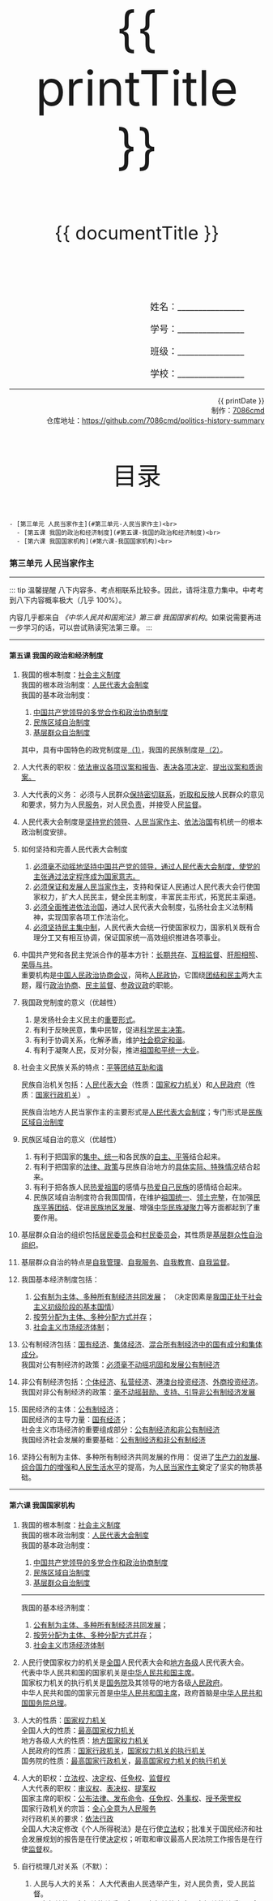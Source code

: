 
  <style>
  #title {
    padding-top: 40%;
    font-size: 96px;
  }

  #subtitle {
    font-size: 36px;
    padding-top: 18%;
  }

  #ending {
    padding-top: 60%;
    font-size: 48px;
    padding-bottom: 12%;
  }

  .center {
    text-align: center;
  }
  .right {
    text-align: right;
  }

  #inform {
    padding-right: 8%;
    font-size: 18px;
  }

  #allinform {
    padding-top: 18%;
  }

  .topic {
    padding-top: 12%;
    padding-bottom: 8%;
    font-size: 48px;
  }
</style>
<div class="center">
  <div id="title">{{ printTitle }}</div>
  <div id="subtitle" v-if="documentTitle !== printTitle">{{ documentTitle }}</div>
</div>
<div class="right" id="allinform">
  <p id="inform">姓名：________________</p>
  <p id="inform">学号：________________</p>
  <p id="inform">班级：________________</p>
  <p id="inform">学校：________________</p>

  <hr />
  <div>
    {{ printDate }}<br />
    制作：<a href="https://github.com/7086cmd/">7086cmd</a><br />
    仓库地址：<a href="https://github.com/7086cmd/politics-history-summary"
      >https://github.com/7086cmd/politics-history-summary</a
    >
  </div>
</div>


<div class="divider_top"></div>

<div class="divider_top"></div>

<div class="center">
  <div class="topic">目录</div>
</div>

    - [第三单元 人民当家作主](#第三单元-人民当家作主)<br>
      - [第五课 我国的政治和经济制度](#第五课-我国的政治和经济制度)<br>
      - [第六课 我国国家机构](#第六课-我国国家机构)<br>

<div class="divider_top"></div>


### 第三单元 人民当家作主

---

::: tip 温馨提醒
八下内容多、考点相联系比较多。因此，请将注意力集中。中考考到八下内容概率极大（几乎 100%）。

内容几乎都来自 _《中华人民共和国宪法》第三章 我国国家机构_。如果说需要再进一步学习的话，可以尝试熟读宪法第三章。
:::

---

#### 第五课 我国的政治和经济制度

1. 我国的根本制度：<u>社会主义制度</u><br>
   我国的根本政治制度：<u>人民代表大会制度</u><br>
   我国的基本政治制度：

    1. <u>中国共产党领导的多党合作和政治协商制度</u>
    2. <u>民族区域自治制度</u>
    3. <u>基层群众自治制度</u>

    其中，具有中国特色的政党制度是<u>（1）</u>，我国的民族制度是<u>（2）</u>。

2. 人大代表的职权：<u>依法审议各项议案和报告</u>、<u>表决各项决定</u>、<u>提出议案和质询案。</u>

3. 人大代表的义务：
   必须与人民群众<u>保持密切联系</u>，<u>听取和反映</u>人民群众的意见和要求，努力为人民<u>服务</u>，对人民<u>负责</u>，并接受人民<u>监督</u>。

4. 人民代表大会制度是<u>坚持党的领导</u>、<u>人民当家作主</u>、<u>依法治国</u>有机统一的根本政治制度安排。

5. 如何坚持和完善人民代表大会制度

    1. <u>必须毫不动摇地坚持中国共产党的领导，通过人民代表大会制度，使党的主张通过法定程序成为国家意志。</u>
    2. <u>必须保证和发展人民当家作主</u>，支持和保证人民通过人民代表大会行使国家权力，扩大人民民主，健全民主制度，丰富民主形式，拓宽民主渠道。
    3. <u>必须全面推进依法治国</u>，通过人民代表大会制度，弘扬社会主义法制精神，实现国家各项工作法治化。
    4. <u>必须坚持民主集中制</u>，人民代表大会统一行使国家权力，国家机关既有合理分工又有相互协调，保证国家统一高效组织推进各项事业。

6. 中国共产党和各民主党派合作的基本方针：<u>长期共存</u>、<u>互相监督</u>、<u>肝胆相照</u>、<u>荣辱与共</u>。<br>
   重要机构是<u>中国人民政治协商会议</u>，简称<u>人民政协</u>，它围绕<u>团结和民主</u>两大主题，履行<u>政治协商</u>、<u>民主监督</u>、<u>参政议政</u>的职能。

7. 我国政党制度的意义（优越性）

    1. 是发扬社会主义民主的<u>重要形式</u>。
    2. 有利于反映民意，集中民智，促进<u>科学民主决策</u>。
    3. 有利于协调关系，化解矛盾，维护<u>社会稳定和谐</u>。
    4. 有利于凝聚人民，反对分裂，推进<u>祖国和平统一大业</u>。

8. 社会主义民族关系的特点：<u>平等团结互助和谐</u>

    民族自治机关包括：<u>人民代表大会</u>（性质：<u>国家权力机关</u>）和<u>人民政府</u>（性质：<u>国家行政机关</u>） 。

    民族自治地方人民当家作主的主要形式是<u>人民代表大会制度</u>；专门形式是<u>民族区域自治制度</u>

9. 民族区域自治的意义（优越性）

    1. 有利于把国家的<u>集中、统一</u>和各民族的<u>自主、平等</u>结合起来。
    2. 有利于把国家的<u>法律、政策</u>与民族自治地方的<u>具体实际、特殊情况</u>结合起来。
    3. 有利于把各族人民<u>热爱祖国</u>的感情与<u>热爱自己民族</u>的感情结合起来。
    4. 民族区域自治制度符合我国国情，在维护<u>祖国统一</u>、<u>领土完整</u>，在加强<u>民族平等团结</u>、促进<u>民族地区发展</u>、增强<u>中华民族凝聚力</u>等方面都起到了重要作用。

10. 基层群众自治的组织包括<u>居民委员会</u>和<u>村民委员会</u>，其性质是<u>基层群众性自治组织</u>。

11. 基层群众自治的特点是<u>自我管理</u>、<u>自我服务</u>、<u>自我教育</u>、<u>自我监督</u>。

12. 我国基本经济制度包括：

    1. <u>公有制为主体、多种所有制经济共同发展</u>；
       （决定因素是<u>我国正处于社会主义初级阶段的基本国情</u>）
    2. <u>按劳分配为主体、多种分配方式并存</u>；
    3. <u>社会主义市场经济体制</u>；

13. 公有制经济包括：<u>国有经济</u>、<u>集体经济</u>、<u>混合所有制经济中的国有成分和集体成分</u>。<br>
    我国对公有制经济的政策：<u>必须毫不动摇巩固和发展公有制经济</u>

14. 非公有制经济包括：<u>个体经济</u>、<u>私营经济</u>、<u>港澳台投资经济</u>、<u>外商投资经济</u>。<br>
    我国对非公有制经济的政策：<u>毫不动摇鼓励、支持、引导非公有制经济发展</u>

15. 国民经济的主体：<u>公有制经济</u>；<br>
    国民经济的主导力量：<u>国有经济</u>；<br>
    社会主义市场经济的重要组成部分：<u>公有制经济和非公有制经济</u><br>
    我国经济社会发展的重要基础：<u>公有制经济和非公有制经济</u>

16. 坚持公有制为主体、多种所有制经济共同发展的作用：
    促进了<u>生产力的发展</u>、<u>综合国力的增强</u>和<u>人民生活水平</u>的提高，为<u>人民当家作主</u>奠定了坚实的物质基础。

---

#### 第六课 我国国家机构

1. 我国的根本制度：<u>社会主义制度</u><br>
   我国的根本政治制度：<u>人民代表大会制度</u><br>
   我国的基本政治制度：

    1. <u>中国共产党领导的多党合作和政治协商制度</u>
    2. <u>民族区域自治制度</u>
    3. <u>基层群众自治制度</u>

    ***

    我国的基本经济制度：

    1. <u>公有制为主体、多种所有制经济共同发展</u>；
    2. <u>按劳分配为主体、多种分配方式并存</u>；
    3. <u>社会主义市场经济体制</u>

2. 人民行使国家权力的机关是<u>全国</u>人民代表大会和<u>地方各级</u>人民代表大会。<br>
   代表中华人民共和国的国家机关是<u>中华人民共和国主席</u>。<br>
   国家权力机关的执行机关是<u>国务院</u>及其领导的地方各级<u>人民政府</u>。<br>
   中华人民共和国的国家元首是<u>中华人民共和国主席</u>，政府首脑是<u>中华人民共和国国务院总理</u>。

3. 人大的性质：<u>国家权力机关</u><br>
   全国人大的性质：<u>最高国家权力机关</u><br>
   地方各级人大的性质：<u>地方国家权力机关</u><br>
   人民政府的性质：<u>国家行政机关</u>，<u>国家权力机关的执行机关</u><br>
   国务院的性质：<u>最高国家行政机关</u>，<u>最高国家权力机关的执行机关</u><br>

4. 人大的职权：<u>立法权</u>、<u>决定权</u>、<u>任免权</u>、<u>监督权</u><br>
   人大代表的职权：<u>审议权</u>、<u>表决权</u>、<u>提案权</u><br>
   国家主席的职权：<u>公布法律、发布命令</u>、<u>任免权</u>、<u>外事权</u>、<u>授予荣誉权</u><br>
   国家行政机关的宗旨：<u>全心全意为人民服务</u><br>
   对行政机关的要求：<u>依法行政</u><br>
   全国人大决定修改《个人所得税法》是在行使<u>立法</u>权；批准关于国民经济和社会发展规划的报告是在行使<u>决定</u>权；听取和审议最高人民法院工作报告是在行使<u>监督</u>权。

5. 自行梳理几对关系（不默）：

    1. 人民与人大的关系：
       人大代表由人民选举产生，对人民负责，受人民监督。
    2. 人大与其他国家机关的关系（全国人大与其他中央国家机关的关系）：
       全国人民代表大会是最高国家权力机关，有权监督其他中央国家机关的工作；其他中央国家机关都由全国人大产生，并对它负责，向它报告工作，受它监督。
    3. 宪法与全国人大的关系：
        1. 宪法是国家的根本法，是全国人大根本的活动准则。
        2. 全国人大是最高国家权力机关，拥有修改宪法和监督宪法实施的权力。
    4. 全国人大与国家主席的关系：
        1. 国家主席是中华人民共和国的国家元首，是代表中华人民共和国的国家机关；全国人民代表大会是最高国家权力机关。
        2. 国家主席由全国人民代表大会选举产生，根据全国人民代表大会及其常委会的决定行使宪法赋予的职权。
    5. 国家主席和国务院总理的区别：
        1. 职能不同： 国家主席代表中华人民共和国，行使国家元首的职权
           国务院总理是国务院的最高领导人，是中华人民共和国的政治首脑，国家政务上的最高负责人
        2. 产生方式不同：国家主席由全国人民代表大会选举产生
           国务院总理是根据国家主席提名，交由全国人民代表大会全体投票通过，再由国家主席根据全国人大的决定任命。

6. 区分各类国家机关：
   | 名称 | 中央一级名称 | 性质 | 职权 |
   | :----------: | :------------------------------------: | :----------------------------------------------------------: | :----------------------------------------------------------: |
   | 人民代表大会 | <u>全国</u>人民代表大会 | （最高）国家<u>权力</u>机关 | <u>立法权</u>、<u>决定权</u>、<u>任免权</u>、<u>监督权</u> |
   | 无 | 国家主席 | 1. <u>是代表中华人民共和国的国家机关</u><br>2. <u>是中华人民共和国的国家元首</u> | <u>公布法律、发布命令</u>、<u>任免权</u>、<u>外事权</u>、<u>授予荣誉权</u> |
   | 人民政府 | <u>国务院</u>（或<u>中央</u>人民政府） | （最高）国家<u>行政</u>机关、<br><u>国家权力机关的执行机关</u> | <u>行政权</u> |
   | 监察委员会 | <u>国家</u>监察委员会 | （最高）国家<u>监察</u>机关 | <u>监察权</u> |
   | 人民法院 | <u>最高</u>人民法院 | （最高）国家<u>审判</u>机关 | <u>审判权</u> |
   | 人民检察院 | <u>最高</u>人民检察院 | （最高）国家<u>法律监督（检察）</u>机关 | <u>检察权</u> |

7. 全国人大与国务院的关系：

    1. <u>全国人大是最高国家权力机关，国务院是最高国家行政机关、最高国家权力机关的执行机关</u>
    2. <u>国务院由全国人大产生，对其负责，受其监督。</u>

8. 国务院与最高人民法院的关系：

    1. <u>国务院是最高国家行政机关、最高国家权力机关的执行机关，最高人民法院是最高国家审判机关。</u>
    2. <u>国务院依法行使国家行政职权，最高人民法院依法独立公正行使审判权。</u>
    3. <u>办理职务违法和职务犯罪案件，应当与国家监察委员会互相配合、互相制约</u>
    4. <u>各机关在工作中需要协助的，有关机关和单位应当根据要求依法予以协助。</u>

9. 人民与国务院的关系：

    1. <u>人民是国家的主人，国务院的权力来自于人民，是人民授予的。</u>
    2. <u>国务院必须全心全意为人民服务，努力建设人民满意的服务型政府。</u>

10. 宪法与全国人大的关系：
    1. <u>宪法是国家的根本法，是全国人大根本的活动准则。</u>
    2. <u>全国人大是最高国家权力机关，享有修改宪法和监督宪法实施的权力。</u>

---

<div class="divider"></div>

<div class="divider"></div>

# 版权声明

作者: [7086cmd](https://github.com/7086cmd).<br>

<p style="font-size: 24px">
本文遵循 <code>CC BY-NC-SA 4.0</code> 协议。未经允许，请勿擅自改动、商用这些内容，并且若转载请注明出处。
</p>

<script setup>
import { ref } from "vue";

const printTitle = ref(decodeURI(new URL(location.href).pathname.split("/")[1])) ?? "政史地总资料";

const documentTitle = ref(decodeURI(new URL(location.href).pathname.split("/").filter(x => (x !== "" && x !== "print")).join(" | "))) ?? "政史地总资料";

const printDate = ref(`导出日期：${new Date().toLocaleDateString()} ${new Date().toLocaleTimeString()}`);

</script>

<div class="divider_top"></div>

<div class="center">
  <div id="ending">7086cmd's notes</div>
</div>

<div class="right">
  <p>未经作者许可禁售。</p>
</div>
